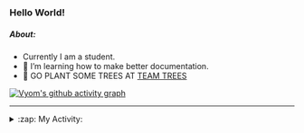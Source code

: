 ### Hello World!

##### About:
- Currently I am a student.
- 🌱 I’m learning how to make better documentation.
- 🌱 GO PLANT SOME TREES AT [TEAM TREES](https://teamtrees.org/)

[![Vyom's github activity graph](https://activity-graph.herokuapp.com/graph?username=Vyvy-vi)](https://github.com/ashutosh00710/github-readme-activity-graph)

---
<details>
  <summary>:zap: My Activity:</summary>
  
<!--START_SECTION:waka-->
![Code Time](http://img.shields.io/badge/Code%20Time-891%20hrs%2023%20mins-blue)

**I'm a Night 🦉** 

```text
🌞 Morning    95 commits     ███░░░░░░░░░░░░░░░░░░░░░░   11.7% 
🌆 Daytime    219 commits    ██████░░░░░░░░░░░░░░░░░░░   26.97% 
🌃 Evening    272 commits    ████████░░░░░░░░░░░░░░░░░   33.5% 
🌙 Night      226 commits    ███████░░░░░░░░░░░░░░░░░░   27.83%

```
📅 **I'm Most Productive on Sunday** 

```text
Monday       124 commits    ███░░░░░░░░░░░░░░░░░░░░░░   15.27% 
Tuesday      125 commits    ███░░░░░░░░░░░░░░░░░░░░░░   15.39% 
Wednesday    108 commits    ███░░░░░░░░░░░░░░░░░░░░░░   13.3% 
Thursday     113 commits    ███░░░░░░░░░░░░░░░░░░░░░░   13.92% 
Friday       106 commits    ███░░░░░░░░░░░░░░░░░░░░░░   13.05% 
Saturday     79 commits     ██░░░░░░░░░░░░░░░░░░░░░░░   9.73% 
Sunday       157 commits    ████░░░░░░░░░░░░░░░░░░░░░   19.33%

```


📊 **This Week I Spent My Time On** 

```text
🔥 Editors: 
VS Code                  5 hrs 25 mins       █████████████████████████   100.0%

🐱‍💻 Projects: 
TEA-onboarding-bot       2 hrs 45 mins       ████████████░░░░░░░░░░░░░   50.83% 
CSF                      2 hrs 36 mins       ████████████░░░░░░░░░░░░░   48.28% 
praise                   2 mins              ░░░░░░░░░░░░░░░░░░░░░░░░░   0.89%

```


 Last Updated on 30/09/2022 10:05:10 UTC
<!--END_SECTION:waka-->
</details>
